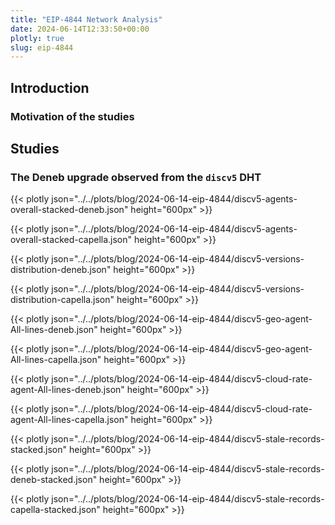 ```yaml
---
title: "EIP-4844 Network Analysis"
date: 2024-06-14T12:33:50+00:00
plotly: true
slug: eip-4844
---
```



## Introduction

### Motivation of the studies

## Studies

### The Deneb upgrade observed from the `discv5` DHT

{{< plotly json="../../plots/blog/2024-06-14-eip-4844/discv5-agents-overall-stacked-deneb.json" height="600px" >}}

{{< plotly json="../../plots/blog/2024-06-14-eip-4844/discv5-agents-overall-stacked-capella.json" height="600px" >}}


{{< plotly json="../../plots/blog/2024-06-14-eip-4844/discv5-versions-distribution-deneb.json" height="600px" >}}

{{< plotly json="../../plots/blog/2024-06-14-eip-4844/discv5-versions-distribution-capella.json" height="600px" >}}


{{< plotly json="../../plots/blog/2024-06-14-eip-4844/discv5-geo-agent-All-lines-deneb.json" height="600px" >}}

{{< plotly json="../../plots/blog/2024-06-14-eip-4844/discv5-geo-agent-All-lines-capella.json" height="600px" >}}


{{< plotly json="../../plots/blog/2024-06-14-eip-4844/discv5-cloud-rate-agent-All-lines-deneb.json" height="600px" >}}

{{< plotly json="../../plots/blog/2024-06-14-eip-4844/discv5-cloud-rate-agent-All-lines-capella.json" height="600px" >}}


{{< plotly json="../../plots/blog/2024-06-14-eip-4844/discv5-stale-records-stacked.json" height="600px" >}}

{{< plotly json="../../plots/blog/2024-06-14-eip-4844/discv5-stale-records-deneb-stacked.json" height="600px" >}}

{{< plotly json="../../plots/blog/2024-06-14-eip-4844/discv5-stale-records-capella-stacked.json" height="600px" >}}
